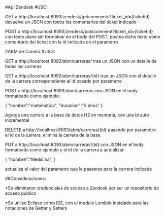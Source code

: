 #Api Zendesk
#USO:

GET a http://localhost:8093/zendesk/getcomments?ticket_id={ticketid} devuelve un JSON con todos los comentarios del ticket indicado

POST a http://localhost:8093/zendesk/postcomment?ticket_id={ticketid} con texto plano sin formatear en el body del POST, postea dicho texto como comentario del ticket con la id indicada en el parametro






#ABM de Carrera
#USO:

GET a http://localhost:8093/abm/carreras/ trae un JSON con un detalle de todas las carreras

GET a http://localhost:8093/abm/carreras/{id} trae un JSON con el detalle de la carrera correspondiente al Id pasado por parametro

POST a http://localhost:8093/abm/carreras con JSON en el body formateado como ejemplo:

{
    "nombre":"matematica",
    "duracion":"3 años"
}

Agrega una carrera a la base de datos H2 en memoria, con una Id auto incremental


DELETE a http://localhost:8093/abm/carreras/{id} pasando por parametro el id de la carrera, elimina la carrera de la base


PUT a http://localhost:8093/abm/carreras/{id} con JSON en el body formateado como ejemplo y el id de la carrera a actualizar:

{
    "nombre":"Medicina",
}

actualiza  el valor del parametro que le pasamos para la carrera indicada






##Consideraciones:

*Se eliminaron credenciales de acceso a Zendesk por ser un repositorio de acceso publico

*Se utilizo Eclipse como IDE, con el modulo Lombok instalado para las notaciones de Getter y Setters


